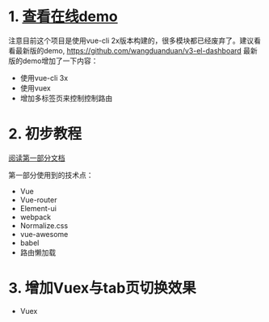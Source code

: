 
# 1. [查看在线demo](https://wdd.js.org/vue-el-dashboard/#/)

注意目前这个项目是使用vue-cli 2x版本构建的，很多模块都已经废弃了。建议看看最新版的demo, https://github.com/wangduanduan/v3-el-dashboard 
最新版的demo增加了一下内容：

- 使用vue-cli 3x
- 使用vuex
- 增加多标签页来控制控制路由

# 2. 初步教程

[阅读第一部分文档](https://wdd.js.org/vue-vue-router-elementui-stupid-simple-dashboard.html)

第一部分使用到的技术点：
- Vue
- Vue-router
- Element-ui
- webpack
- Normalize.css
- vue-awesome
- babel
- 路由懒加载

# 3. 增加Vuex与tab页切换效果
- Vuex
